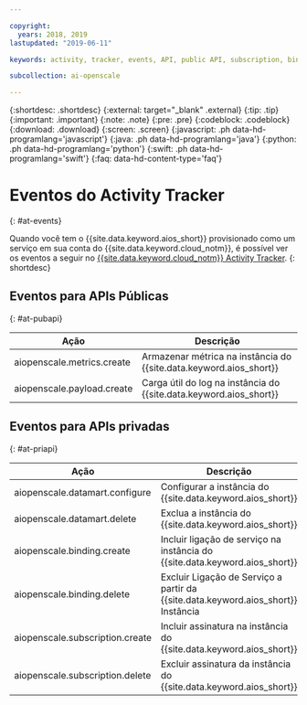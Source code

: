 ```yaml
---

copyright:
  years: 2018, 2019
lastupdated: "2019-06-11"

keywords: activity, tracker, events, API, public API, subscription, binding

subcollection: ai-openscale

---
```


{:shortdesc: .shortdesc}
{:external: target="_blank" .external}
{:tip: .tip}
{:important: .important}
{:note: .note}
{:pre: .pre}
{:codeblock: .codeblock}
{:download: .download}
{:screen: .screen}
{:javascript: .ph data-hd-programlang='javascript'}
{:java: .ph data-hd-programlang='java'}
{:python: .ph data-hd-programlang='python'}
{:swift: .ph data-hd-programlang='swift'}
{:faq: data-hd-content-type='faq'}

# Eventos do Activity Tracker
{: #at-events}

Quando você tem o {{site.data.keyword.aios_short}} provisionado como um serviço em sua conta do {{site.data.keyword.cloud_notm}}, é possível ver os eventos a seguir no [{{site.data.keyword.cloud_notm}} Activity Tracker](/docs/services/cloud-activity-tracker?topic=cloud-activity-tracker-activity_tracker_ov).
{: shortdesc}

## Eventos para APIs Públicas
{: #at-pubapi}

| Ação | Descrição |
| -- | -- |
| aiopenscale.metrics.create | Armazenar métrica na instância do {{site.data.keyword.aios_short}} |
| aiopenscale.payload.create | Carga útil do log na instância do {{site.data.keyword.aios_short}} |

## Eventos para APIs privadas
{: #at-priapi}

| Ação | Descrição |
| -- | -- |
| aiopenscale.datamart.configure | Configurar a instância do {{site.data.keyword.aios_short}} |
| aiopenscale.datamart.delete | Exclua a instância do {{site.data.keyword.aios_short}} |
| aiopenscale.binding.create | Incluir ligação de serviço na instância do {{site.data.keyword.aios_short}} |
| aiopenscale.binding.delete | Excluir Ligação de Serviço a partir da {{site.data.keyword.aios_short}} Instância |
| aiopenscale.subscription.create | Incluir assinatura na instância do {{site.data.keyword.aios_short}} |
| aiopenscale.subscription.delete | Excluir assinatura da instância do {{site.data.keyword.aios_short}} |
